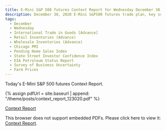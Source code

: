 ```yaml
---
title: E-Mini S&P 500 futures Context Report for Wednesday December 30, 2020
description: December 30, 2020 E-Mini S&P500 futures trade plan, key support and resistance zones, and volatility analysis.
tags:
  - December
  - Wednesday
  - International Trade in Goods [Advance] 
  - Retail Inventories (Advance) 
  - Wholesale Inventories (Advance) 
  - Chicago PMI 
  - Pending Home Sales Index 
  - State Street Investor Confidence Index 
  - EIA Petroleum Status Report 
  - Survey of Business Uncertainty 
  - Farm Prices 
---
```


Today's E-Mini S&P 500 futures Context Report.

{% assign pdfUrl = site.baseurl | append: "/theme/posts/context_report_123020.pdf" %}

<a href="{{pdfUrl}}">Context Report</a>

<object data="{{pdfUrl}}" type="application/pdf" width="700px" height="700px">
    <p>This browser does not support embedded PDFs. Please click here to view it: <a href="{{pdfUrl}}">Context Report</a>.</p>
</object>

